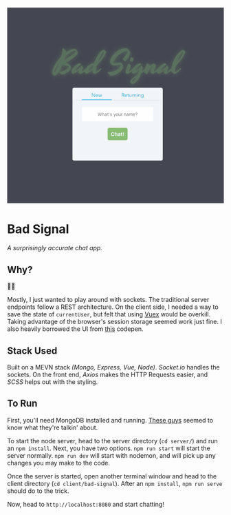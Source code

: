 ![](bad-signal.gif)

# Bad Signal
_A surprisingly accurate chat app._

## Why?
🤷‍♂️

Mostly, I just wanted to play around with sockets. The traditional server endpoints follow a REST architecture. On the client side, I needed a way to save the state of `currentUser`, but felt that using [Vuex](https://vuex.vuejs.org/) would be overkill. Taking advantage of the browser's session storage seemed work just fine. I also heavily borrowed the UI from [this](https://codepen.io/drehimself/pen/KdXwxR) codepen.

## Stack Used
Built on a MEVN stack _(Mongo, Express, Vue, Node)_. _Socket.io_ handles the sockets. On the front end, _Axios_ makes the HTTP Requests easier, and _SCSS_ helps out with the styling.


## To Run

First, you'll need MongoDB installed and running. [These guys](https://docs.mongodb.com/manual/installation/) seemed to know what they're talkin' about.

To start the node server, head to the server directory (`cd server/`) and run an `npm install`. Next, you have two options. 
`npm run start` will start the server normally. `npm run dev` will start with nodemon, and will pick up any changes you may make to the code.

Once the server is started, open another terminal window and head to the client directory (`cd client/bad-signal`). After an `npm install`, `npm run serve` should do to the trick.

Now, head to `http://localhost:8080` and start chatting!
